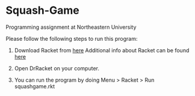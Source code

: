 # Squash-Game
Programming assignment at Northeastern University

Please follow the following steps to run this program:

1. Download Racket from [here](https://download.racket-lang.org/)
Additional info about Racket can be found [here](https://download.racket-lang.org/releases/6.12/doc/getting-started/index.html)

2. Open DrRacket on your computer.

3. You can run the program by doing Menu > Racket > Run squashgame.rkt
